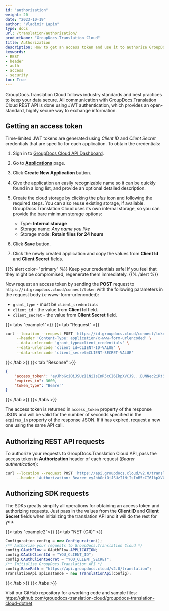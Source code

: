 ```yaml
---
id: "authorization"
weight: 20
date: "2023-10-19"
author: "Vladimir Lapin"
type: docs
url: /translation/authorization/
productName: "GroupDocs.Translation Cloud"
title: Authorization
description: How to get an access token and use it to authorize GroupDocs.Translation Cloud API requests.
keywords:
- REST
- header
- auth
- access
- security
toc: True
---
```


GroupDocs.Translation Cloud follows industry standards and best practices to keep your data secure. All communication with GroupDocs.Translation Cloud REST API is done using JWT authentication, which provides an open-standard, highly secure way to exchange information.

## Getting an access token

Time-limited JWT tokens are generated using _Client ID_ and _Client Secret_ credentials that are specific for each application. To obtain the credentials:

1. Sign in to [GroupDocs Cloud API Dashboard](https://dashboard.groupdocs.cloud/).
2. Go to [**Applications**](https://dashboard.groupdocs.cloud/applications) page.
3. Click **Create New Application** button.
4. Give the application an easily recognizable name so it can be quickly found in a long list, and provide an optional detailed description.
5. Create the cloud storage by clicking the _plus_ icon and following the required steps. You can also reuse existing storage, if available.   
   GroupDocs.Translation Cloud uses its own internal storage, so you can provide the bare minimum storage options:

    - Type: **Internal storage**
    - Storage name: _Any name you like_
    - Storage mode: **Retain files for 24 hours**

6. Click **Save** button.
7. Click the newly created application and copy the values from **Client Id** and **Client Secret** fields.

{{% alert color="primary" %}} 
Keep your credentials safe! If you feel that they might be compromised, regenerate them immediately.
{{% /alert %}}

Now request an access token by sending the **POST** request to `https://id.groupdocs.cloud/connect/token` with the following parameters in the request body (x-www-form-urlencoded):

- `grant_type` - must be `client_credentials`
- `client_id` - the value from **Client Id** field.
- `client_secret` - the value from **Client Secret** field.

{{< tabs "example1">}}
{{< tab "Request" >}}
```bash
curl --location --request POST 'https://id.groupdocs.cloud/connect/token' \
     --header 'Content-Type: application/x-www-form-urlencoded' \
     --data-urlencode 'grant_type=client_credentials' \
     --data-urlencode 'client_id=CLIENT-ID-VALUE' \
     --data-urlencode 'client_secret=CLIENT-SECRET-VALUE'
```
{{< /tab >}} {{< tab "Resonse" >}}
```json
{
    "access_token": "eyJhbGciOiJSUzI1NiIsInR5cCI6IkpXVCJ9...BUNNec2iRtStPW2Ywek4iJmYwMbWONQ",
    "expires_in": 3600,
    "token_type": "Bearer"
}
```
{{< /tab >}}
{{< /tabs >}}

The access token is returned in `access_token` property of the response JSON and will be valid for the number of seconds specified in the `expires_in` property of the response JSON. If it has expired, request a new one using the same API call.

## Authorizing REST API requests

To authorize your requests to GroupDocs.Translation Cloud API, pass the access token in **Authorization** header of each request (_Bearer authentication_):

```bash
curl --location --request POST 'https://api.groupdocs.cloud/v2.0/translation/text' \
     --header 'Authorization: Bearer eyJhbGciOiJSUzI1NiIsInR5cCI6IkpXVCJ9...J5xlBi7mQfuNMzxpjUGVCUOOuGEd6iuJCbMaGanlhA9g'
```

## Authorizing SDK requests

The SDKs greatly simplify all operations for obtaining an access token and authorizing requests. Just pass in the values from the **Client ID** and **Client Secret** fields when initializing the translation API and it will do the rest for you.

{{< tabs "example2">}}
{{< tab "NET (C#)" >}}
```csharp
Configuration config = new Configuration();
/** Authorize your requests to GroupDocs.Translation Cloud */
config.OAuthFlow = OAuthFlow.APPLICATION;
config.OAuthClientId = "YOU_CLIENT_ID";
config.OAuthClientSecret = "YOU_CLIENT_SECRET";
/** Initialize GroupDocs.Translation API */
config.BasePath = "https://api.groupdocs.cloud/v2.0/translation";
TranslationApi apiInstance = new TranslationApi(config);
```
{{< /tab >}} {{< /tabs >}}

Visit our GitHub repository for a working code and sample files: https://github.com/groupdocs-translation-cloud/groupdocs-translation-cloud-dotnet
